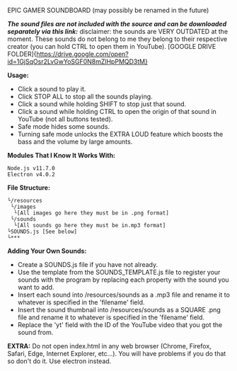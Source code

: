 EPIC GAMER SOUNDBOARD
(may possibly be renamed in the future)



***The sound files are not included with the source and can be downloaded separately via this link:***
disclaimer: the sounds are VERY OUTDATED at the moment. These sounds do not belong to me they belong to their respective creator (you can hold CTRL to open them in YouTube).
[GOOGLE DRIVE FOLDER]{https://drive.google.com/open?id=1GjSqOsr2LvGwYoSGF0N8mZlHpPMQD3tM}

**Usage:**
- Click a sound to play it.
- Click STOP ALL to stop all the sounds playing.
- Click a sound while holding SHIFT to stop just that sound.
- Click a sound while holding CTRL to open the origin of that sound in YouTube (not all buttons tested).
- Safe mode hides some sounds.
- Turning safe mode unlocks the EXTRA LOUD feature which boosts the bass and the volume by large amounts.

**Modules That I Know It Works With:**
```
Node.js v11.7.0
Electron v4.0.2
```

**File Structure:**
```
└/resources
 └/images
  └[All images go here they must be in .png format]
 └/sounds
  └[All sounds go here they must be in.mp3 format]
└SOUNDS.js [See below]
└***

```

**Adding Your Own Sounds:**
- Create a SOUNDS.js file if you have not already.
- Use the template from the SOUNDS_TEMPLATE.js file to register your sounds with the program by replacing each property with the sound you want to add.
- Insert each sound into /resources/sounds as a .mp3 file and rename it to whatever is specified in the 'filename' field.
- Insert the sound thumbnail into /resources/sounds as a SQUARE .png file and rename it to whatever is specified in the 'filename' field.
- Replace the 'yt' field with the ID of the YouTube video that you got the sound from.

**EXTRA:**
Do not open index.html in any web browser (Chrome, Firefox, Safari, Edge, Internet Explorer, etc...). You will have problems if you do that so don't do it. Use electron instead.
